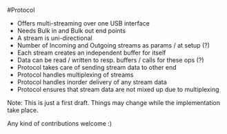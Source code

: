 #Protocol
- Offers multi-streaming over one USB interface
- Needs Bulk in and Bulk out end points
- A stream is uni-directional
- Number of Incoming and Outgoing streams as params / at setup (?)
- Each stream creates an independent buffer for itself
- Data can be read / written to resp. buffers / calls for these ops (?)
- Protocol takes care of sending stream data to other end
- Protocol handles multiplexing of streams
- Protocol handles inorder delivery of any stream data
- Protocol ensures that stream data are not mixed up due to multiplexing

Note: This is just  a first draft. Things may change while the implementation take place. 


Any kind of contributions welcome :)
